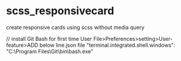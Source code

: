 # scss_responsivecard
create responsive cards using scss without media query 

// install Git Bash for first time User File>Preferences>setting>User-feature>ADD below line.json file
"terminal.integrated.shell.windows": "C:\\Program Files\\Git\\bin\\bash.exe"
